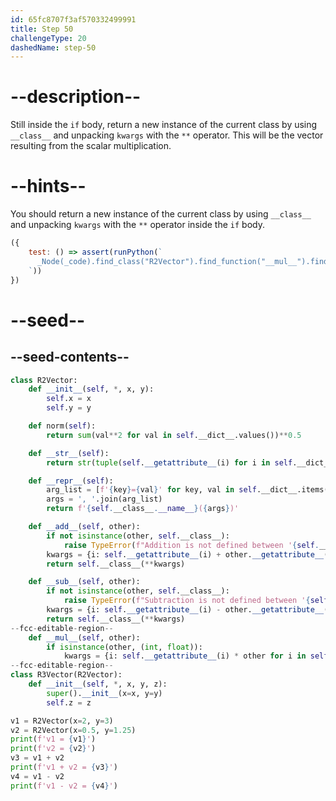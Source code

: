 ```yaml
---
id: 65fc8707f3af570332499991
title: Step 50
challengeType: 20
dashedName: step-50
---
```


# --description--

Still inside the `if` body, return a new instance of the current class by using `__class__` and unpacking `kwargs` with the `**` operator. This will be the vector resulting from the scalar multiplication.

# --hints--

You should return a new instance of the current class by using `__class__` and unpacking `kwargs` with the `**` operator inside the `if` body.

```js
({
    test: () => assert(runPython(`
      _Node(_code).find_class("R2Vector").find_function("__mul__").find_ifs()[0].find_bodies()[0].has_return("self.__class__(**kwargs)")
    `))
})
```

# --seed--

## --seed-contents--

```py
class R2Vector:
    def __init__(self, *, x, y):
        self.x = x
        self.y = y

    def norm(self):
        return sum(val**2 for val in self.__dict__.values())**0.5

    def __str__(self):
        return str(tuple(self.__getattribute__(i) for i in self.__dict__))

    def __repr__(self):
        arg_list = [f'{key}={val}' for key, val in self.__dict__.items()]
        args = ', '.join(arg_list)
        return f'{self.__class__.__name__}({args})'

    def __add__(self, other):
        if not isinstance(other, self.__class__):
            raise TypeError(f"Addition is not defined between '{self.__class__.__name__}' and '{other.__class__.__name__}'")
        kwargs = {i: self.__getattribute__(i) + other.__getattribute__(i) for i in self.__dict__}
        return self.__class__(**kwargs)

    def __sub__(self, other):
        if not isinstance(other, self.__class__):
            raise TypeError(f"Subtraction is not defined between '{self.__class__.__name__}' and '{other.__class__.__name__}'")
        kwargs = {i: self.__getattribute__(i) - other.__getattribute__(i) for i in self.__dict__}
        return self.__class__(**kwargs)
--fcc-editable-region--
    def __mul__(self, other):
        if isinstance(other, (int, float)):
            kwargs = {i: self.__getattribute__(i) * other for i in self.__dict__}
--fcc-editable-region--
class R3Vector(R2Vector):
    def __init__(self, *, x, y, z):
        super().__init__(x=x, y=y)
        self.z = z

v1 = R2Vector(x=2, y=3)
v2 = R2Vector(x=0.5, y=1.25)
print(f'v1 = {v1}')
print(f'v2 = {v2}')
v3 = v1 + v2
print(f'v1 + v2 = {v3}')
v4 = v1 - v2
print(f'v1 - v2 = {v4}')

```
